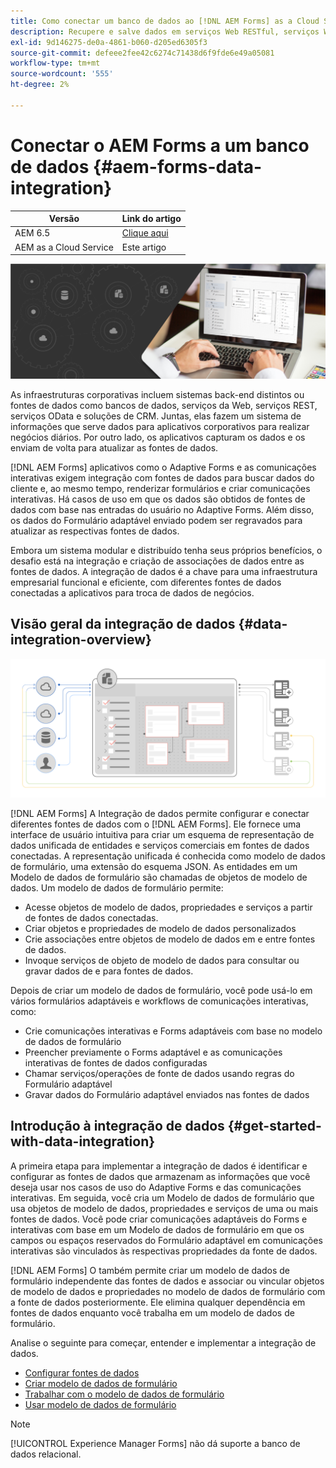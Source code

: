 ```yaml
---
title: Como conectar um banco de dados ao [!DNL AEM Forms] as a Cloud Service?
description: Recupere e salve dados em serviços Web RESTful, serviços Web baseados em SOAP e serviços OData de um formulário adaptável ou de um fluxo de trabalho AEM.
exl-id: 9d146275-de0a-4861-b060-d205ed6305f3
source-git-commit: defeee2fee42c6274c71438d6f9fde6e49a05081
workflow-type: tm+mt
source-wordcount: '555'
ht-degree: 2%

---
```


# Conectar o AEM Forms a um banco de dados {#aem-forms-data-integration}

| Versão | Link do artigo |
| -------- | ---------------------------- |
| AEM 6.5 | [Clique aqui](https://experienceleague.adobe.com/docs/experience-manager-65/forms/form-data-model/data-integration.html) |
| AEM as a Cloud Service | Este artigo |


![Integração de dados](do-not-localize/data-integeration.png)

As infraestruturas corporativas incluem sistemas back-end distintos ou fontes de dados como bancos de dados, serviços da Web, serviços REST, serviços OData e soluções de CRM. Juntas, elas fazem um sistema de informações que serve dados para aplicativos corporativos para realizar negócios diários. Por outro lado, os aplicativos capturam os dados e os enviam de volta para atualizar as fontes de dados.

[!DNL AEM Forms] aplicativos como o Adaptive Forms e as comunicações interativas exigem integração com fontes de dados para buscar dados do cliente e, ao mesmo tempo, renderizar formulários e criar comunicações interativas. Há casos de uso em que os dados são obtidos de fontes de dados com base nas entradas do usuário no Adaptive Forms. Além disso, os dados do Formulário adaptável enviado podem ser regravados para atualizar as respectivas fontes de dados.

Embora um sistema modular e distribuído tenha seus próprios benefícios, o desafio está na integração e criação de associações de dados entre as fontes de dados. A integração de dados é a chave para uma infraestrutura empresarial funcional e eficiente, com diferentes fontes de dados conectadas a aplicativos para troca de dados de negócios.

## Visão geral da integração de dados {#data-integration-overview}

![aem-forms-data-integration](assets/aem-forms-data-integeration.png)

[!DNL AEM Forms] A Integração de dados permite configurar e conectar diferentes fontes de dados com o [!DNL AEM Forms]. Ele fornece uma interface de usuário intuitiva para criar um esquema de representação de dados unificada de entidades e serviços comerciais em fontes de dados conectadas. A representação unificada é conhecida como modelo de dados de formulário, uma extensão do esquema JSON. As entidades em um Modelo de dados de formulário são chamadas de objetos de modelo de dados. Um modelo de dados de formulário permite:

* Acesse objetos de modelo de dados, propriedades e serviços a partir de fontes de dados conectadas.
* Criar objetos e propriedades de modelo de dados personalizados
* Crie associações entre objetos de modelo de dados em e entre fontes de dados.
* Invoque serviços de objeto de modelo de dados para consultar ou gravar dados de e para fontes de dados.

Depois de criar um modelo de dados de formulário, você pode usá-lo em vários formulários adaptáveis e workflows de comunicações interativas, como:

* Crie comunicações interativas e Forms adaptáveis com base no modelo de dados de formulário
* Preencher previamente o Forms adaptável e as comunicações interativas de fontes de dados configuradas
* Chamar serviços/operações de fonte de dados usando regras do Formulário adaptável
* Gravar dados do Formulário adaptável enviados nas fontes de dados

## Introdução à integração de dados {#get-started-with-data-integration}

A primeira etapa para implementar a integração de dados é identificar e configurar as fontes de dados que armazenam as informações que você deseja usar nos casos de uso do Adaptive Forms e das comunicações interativas. Em seguida, você cria um Modelo de dados de formulário que usa objetos de modelo de dados, propriedades e serviços de uma ou mais fontes de dados. Você pode criar comunicações adaptáveis do Forms e interativas com base em um Modelo de dados de formulário em que os campos ou espaços reservados do Formulário adaptável em comunicações interativas são vinculados às respectivas propriedades da fonte de dados.

[!DNL AEM Forms] O também permite criar um modelo de dados de formulário independente das fontes de dados e associar ou vincular objetos de modelo de dados e propriedades no modelo de dados de formulário com a fonte de dados posteriormente. Ele elimina qualquer dependência em fontes de dados enquanto você trabalha em um modelo de dados de formulário.

Analise o seguinte para começar, entender e implementar a integração de dados.

* [Configurar fontes de dados](configure-data-sources.md)
* [Criar modelo de dados de formulário](create-form-data-models.md)
* [Trabalhar com o modelo de dados de formulário](work-with-form-data-model.md)
* [Usar modelo de dados de formulário](using-form-data-model.md)

>[!NOTE]
>
>[!UICONTROL Experience Manager Forms] não dá suporte a banco de dados relacional.
